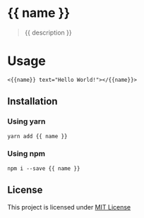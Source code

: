 # {{ name }}

> {{ description }}

# Usage

    <{{name}} text="Hello World!"></{{name}}>

## Installation

### Using yarn

`yarn add {{ name }}`

### Using npm

`npm i --save {{ name }}`

## License

This project is licensed under [MIT License](http://en.wikipedia.org/wiki/MIT_License)
